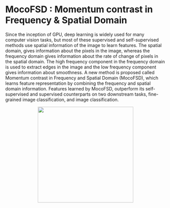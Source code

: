 # MocoFSD : Momentum contrast in Frequency &amp; Spatial Domain

Since the inception of GPU, deep learning is widely used for many computer vision tasks, but most of these supervised
and self-supervised methods use spatial information of the image to learn features. The spatial domain, gives information about the
pixels in the image, whereas the frequency domain gives information about the rate of change of pixels in the spatial domain. The
high frequency component in the frequency domain is used to extract edges in the image and the low frequency component gives
information about smoothness. A new method is proposed called Momentum contrast in Frequency and Spatial Domain
(MocoFSD), which learns feature representation by combining the frequency and spatial domain information. Features learned by
MocoFSD, outperform its self-supervised and supervised counterparts on two downstream tasks, fine-grained image classification,
and image classification.

<p align="center">
  <img src="https://user-images.githubusercontent.com/Rohit8y/MocoFSD/main/.github/images/mocofsd_refined4_drawio.png" width="300">
</p>

